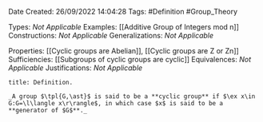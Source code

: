 <div class="topSpace"></div>

Date Created: 26/09/2022 14:04:28
Tags: #Definition #Group_Theory

Types: _Not Applicable_
Examples: [[Additive Group of Integers mod n]]
Constructions: _Not Applicable_
Generalizations: _Not Applicable_

Properties: [[Cyclic groups are Abelian]], [[Cyclic groups are Z or Zn]]
Sufficiencies: [[Subgroups of cyclic groups are cyclic]]
Equivalences: _Not Applicable_
Justifications: _Not Applicable_

``` ad-Definition
title: Definition.

_A group $\tpl{G,\ast}$ is said to be a **cyclic group** if $\ex x\in G:G=\l\langle x\r\rangle$, in which case $x$ is said to be a **generator of $G$**._

```
